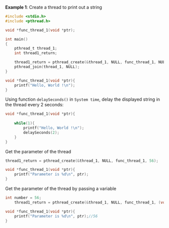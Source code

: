 **Example 1**: Create a thread to print out a string

```c
#include <stdio.h>
#include <pthread.h>

void *func_thread_1(void *ptr);

int main()
{  
	pthread_t thread_1;
	int thread1_return;

	thread1_return = pthread_create(&thread_1, NULL, func_thread_1, NULL);
	pthread_join(thread_1, NULL);
}

void *func_thread_1(void *ptr){
	printf("Hello, World !\n");
}
```

Using function ``delaySeconds()`` in ``System time``, delay the displayed string in the thread every 2 seconds:

```c
void *func_thread_1(void *ptr){
	
	while(1){
		printf("Hello, World !\n");
		delaySeconds(2);
	}
}
```

Get the parameter of the thread

```c
thread1_return = pthread_create(&thread_1, NULL, func_thread_1, 56);

void *func_thread_1(void *ptr){
	printf("Parameter is %d\n", ptr);
}
```

Get the parameter of the thread by passing a variable

```c
int number = 56;
	thread1_return = pthread_create(&thread_1, NULL, func_thread_1, (void*)number);

void *func_thread_1(void *ptr){
	printf("Parameter is %d\n", ptr);//56
}
```	
